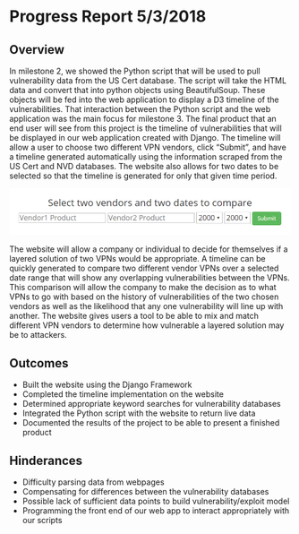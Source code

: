 # Progress Report 5/3/2018
## Overview

In milestone 2, we showed the Python script that will be used to pull vulnerability data from the US Cert database. The script will take the HTML data and convert that into python objects using BeautifulSoup. These objects will be fed into the web application to display a D3 timeline of the vulnerabilities. That interaction between the Python script and the web application was the main focus for milestone 3.
The final product that an end user will see from this project is the timeline of vulnerabilities that will be displayed in our web application created with Django. The timeline will allow a user to choose two different VPN vendors, click “Submit”, and have a timeline generated automatically using the information scraped from the US Cert and NVD databases. The website also allows for two dates to be selected so that the timeline is generated for only that given time period.

![UML](https://github.com/MLHale/insure-layered-solutions/blob/master/GantCharts/webpage.png)
 
The website will allow a company or individual to decide for themselves if a layered solution of two VPNs would be appropriate. A timeline can be quickly generated to compare two different vendor VPNs over a selected date range that will show any overlapping vulnerabilities between the VPNs. This comparison will allow the company to make the decision as to what VPNs to go with based on the history of vulnerabilities of the two chosen vendors as well as the likelihood that any one vulnerability will line up with another. The website gives users a tool to be able to mix and match different VPN vendors to determine how vulnerable a layered solution may be to attackers.

## Outcomes

* Built the website using the Django Framework
* Completed the timeline implementation on the website
* Determined appropriate keyword searches for vulnerability databases
* Integrated the Python script with the website to return live data
* Documented the results of the project to be able to present a finished product



## Hinderances

* Difficulty parsing data from webpages
* Compensating for differences between the vulnerability databases
* Possible lack of sufficient data points to build vulnerability/exploit model
* Programming the front end of our web app to interact appropriately with our scripts

